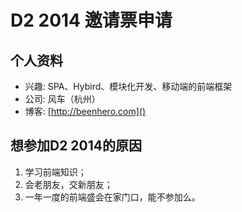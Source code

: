 # D2 2014 邀请票申请

## 个人资料

- 兴趣: SPA、Hybird、模块化开发、移动端的前端框架
- 公司: 风车（杭州）
- 博客: [http://beenhero.com]()

## 想参加D2 2014的原因

1. 学习前端知识；
2. 会老朋友，交新朋友；
3. 一年一度的前端盛会在家门口，能不参加么。
